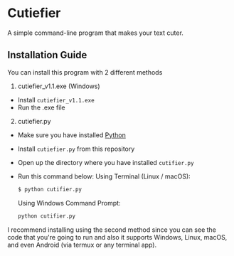 # Cutiefier
A simple command-line program that makes your text cuter.
 
## Installation Guide
You can install this program with 2 different methods
  
1. cutiefier_v1.1.exe (Windows)
- Install `cutiefier_v1.1.exe`
- Run the .exe file

2. cutiefier.py
- Make sure you have installed [Python](https://www.python.org/downloads/)
- Install `cutiefier.py` from this repository
- Open up the directory where you have installed `cutifier.py`
- Run this command below:
  Using Terminal (Linux / macOS):

  ```bash
  $ python cutifier.py
  ```
  Using Windows Command Prompt:

  ```bash
  python cutifier.py
  ```
   
I recommend installing using the second method since you can see the code that you're going to run and also it supports Windows, Linux, macOS, and even Android (via termux or any terminal app).
